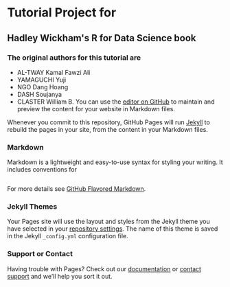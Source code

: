 # Tutorial Project for
##  Hadley Wickham's R for Data Science book
### The original authors for this tutorial are 

- AL-TWAY Kamal Fawzi Ali
- YAMAGUCHI Yuji
- NGO Dang Hoang
- DASH Soujanya
- CLASTER William B.
You can use the [editor on GitHub](https://github.com/DataScienceProjectsJapan/Tutorial-for-R-for-Data-Science/edit/main/README.md) to maintain and preview the content for your website in Markdown files.

Whenever you commit to this repository, GitHub Pages will run [Jekyll](https://jekyllrb.com/) to rebuild the pages in your site, from the content in your Markdown files.

### Markdown

Markdown is a lightweight and easy-to-use syntax for styling your writing. It includes conventions for

```markdown

```

For more details see [GitHub Flavored Markdown](https://guides.github.com/features/mastering-markdown/).

### Jekyll Themes

Your Pages site will use the layout and styles from the Jekyll theme you have selected in your [repository settings](https://github.com/DataScienceProjectsJapan/Tutorial-for-R-for-Data-Science/settings/pages). The name of this theme is saved in the Jekyll `_config.yml` configuration file.

### Support or Contact

Having trouble with Pages? Check out our [documentation](https://docs.github.com/categories/github-pages-basics/) or [contact support](https://support.github.com/contact) and we’ll help you sort it out.
